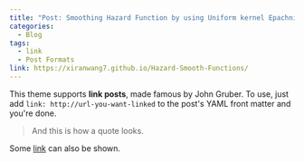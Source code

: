 ```yaml
---
title: "Post: Smoothing Hazard Function by using Uniform kernel Epachnikov kernel and Biweight kernel"
categories:
  - Blog
tags:
  - link
  - Post Formats
link: https://xiranwang7.github.io/Hazard-Smooth-Functions/
---
```


This theme supports **link posts**, made famous by John Gruber. To use, just add `link: http://url-you-want-linked` to the post's YAML front matter and you're done.

> And this is how a quote looks.

Some [link](#) can also be shown.
